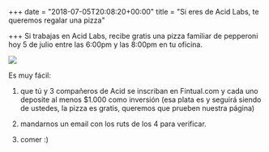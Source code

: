 +++
date = "2018-07-05T20:08:20+00:00"
title = "Si eres de Acid Labs, te queremos regalar una pizza"

+++
Si trabajas en Acid Labs, recibe gratis una pizza familiar de pepperoni hoy 5 de julio entre las 6:00pm y las 8:00pm en tu oficina. 

  
![](/uploads/pizza-1344720_640.jpg)

Es muy fácil:

1) que tú y 3 compañeros de Acid se inscriban en Fintual.com y cada uno deposite al menos $1.000 como inversión (esa plata es y seguirá siendo de ustedes, la pizza es gratis, queremos que prueben nuestra página)

2) mandarnos un email con los ruts de los 4 para verificar.

3) comer :)